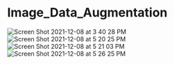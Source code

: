 # Image_Data_Augmentation


![Screen Shot 2021-12-08 at 3 40 28 PM](https://user-images.githubusercontent.com/49293572/145293886-2b3d1c3a-b80c-4abe-99cb-3184c63b1383.png)
![Screen Shot 2021-12-08 at 5 20 25 PM](https://user-images.githubusercontent.com/49293572/145293980-b77b15cd-60d5-4cc2-bd8e-82946a482f45.png)
![Screen Shot 2021-12-08 at 5 21 03 PM](https://user-images.githubusercontent.com/49293572/145293896-7e882772-fdab-49aa-9860-1119c5c43b33.png)
![Screen Shot 2021-12-08 at 5 26 25 PM](https://user-images.githubusercontent.com/49293572/145296997-5422e167-326a-4092-9ba5-1cb768b082f8.png)
